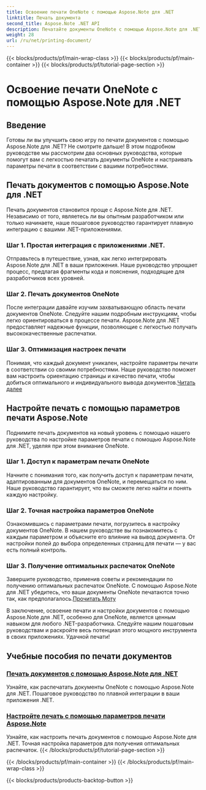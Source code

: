 ```yaml
---
title: Освоение печати OneNote с помощью Aspose.Note для .NET
linktitle: Печать документа
second_title: Aspose.Note .NET API
description: Печатайте документы OneNote с помощью Aspose.Note для .NET. Откройте для себя бесшовную интеграцию с приложениями .NET, настройте параметры печати и раскройте возможности печати документов.
weight: 28
url: /ru/net/printing-document/
---
```


{{< blocks/products/pf/main-wrap-class >}}
{{< blocks/products/pf/main-container >}}
{{< blocks/products/pf/tutorial-page-section >}}

# Освоение печати OneNote с помощью Aspose.Note для .NET

## Введение

Готовы ли вы улучшить свою игру по печати документов с помощью Aspose.Note для .NET? Не смотрите дальше! В этом подробном руководстве мы рассмотрим два основных руководства, которые помогут вам с легкостью печатать документы OneNote и настраивать параметры печати в соответствии с вашими потребностями.

## Печать документов с помощью Aspose.Note для .NET

Печать документов становится проще с Aspose.Note для .NET. Независимо от того, являетесь ли вы опытным разработчиком или только начинаете, наше пошаговое руководство гарантирует плавную интеграцию с вашими .NET-приложениями.

### Шаг 1. Простая интеграция с приложениями .NET.

Отправьтесь в путешествие, узнав, как легко интегрировать Aspose.Note для .NET в ваши приложения. Наше руководство упрощает процесс, предлагая фрагменты кода и пояснения, подходящие для разработчиков всех уровней.

### Шаг 2. Печать документов OneNote

После интеграции давайте изучим захватывающую область печати документов OneNote. Следуйте нашим подробным инструкциям, чтобы легко ориентироваться в процессе печати. Aspose.Note для .NET предоставляет надежные функции, позволяющие с легкостью получать высококачественные распечатки.

### Шаг 3. Оптимизация настроек печати

Понимая, что каждый документ уникален, настройте параметры печати в соответствии со своими потребностями. Наше руководство поможет вам настроить ориентацию страницы и качество печати, чтобы добиться оптимального и индивидуального вывода документов.[Читать далее](./print-documents/)

## Настройте печать с помощью параметров печати Aspose.Note

Поднимите печать документов на новый уровень с помощью нашего руководства по настройке параметров печати с помощью Aspose.Note для .NET, уделяя при этом внимание OneNote.

### Шаг 1. Доступ к параметрам печати OneNote

Начните с понимания того, как получить доступ к параметрам печати, адаптированным для документов OneNote, и перемещаться по ним. Наше руководство гарантирует, что вы сможете легко найти и понять каждую настройку.

### Шаг 2. Точная настройка параметров OneNote

Ознакомившись с параметрами печати, погрузитесь в настройку документов OneNote. В нашем руководстве вы познакомитесь с каждым параметром и объясните его влияние на вывод документа. От настройки полей до выбора определенных страниц для печати — у вас есть полный контроль.

### Шаг 3. Получение оптимальных распечаток OneNote

 Завершите руководство, применив советы и рекомендации по получению оптимальных распечаток OneNote. С помощью Aspose.Note для .NET убедитесь, что ваши документы OneNote печатаются точно так, как предполагалось.[Прочитать Моту](./customize-printing-options/)

В заключение, освоение печати и настройки документов с помощью Aspose.Note для .NET, особенно для OneNote, является ценным навыком для любого .NET-разработчика. Следуйте нашим пошаговым руководствам и раскройте весь потенциал этого мощного инструмента в своих приложениях. Удачной печати!
## Учебные пособия по печати документов
### [Печать документов с помощью Aspose.Note для .NET](./print-documents/)
Узнайте, как распечатать документы OneNote с помощью Aspose.Note для .NET. Пошаговое руководство по плавной интеграции в ваши приложения .NET.
### [Настройте печать с помощью параметров печати Aspose.Note](./customize-printing-options/)
Узнайте, как настроить печать документов с помощью Aspose.Note для .NET. Точная настройка параметров для получения оптимальных распечаток.
{{< /blocks/products/pf/tutorial-page-section >}}

{{< /blocks/products/pf/main-container >}}
{{< /blocks/products/pf/main-wrap-class >}}

{{< blocks/products/products-backtop-button >}}
